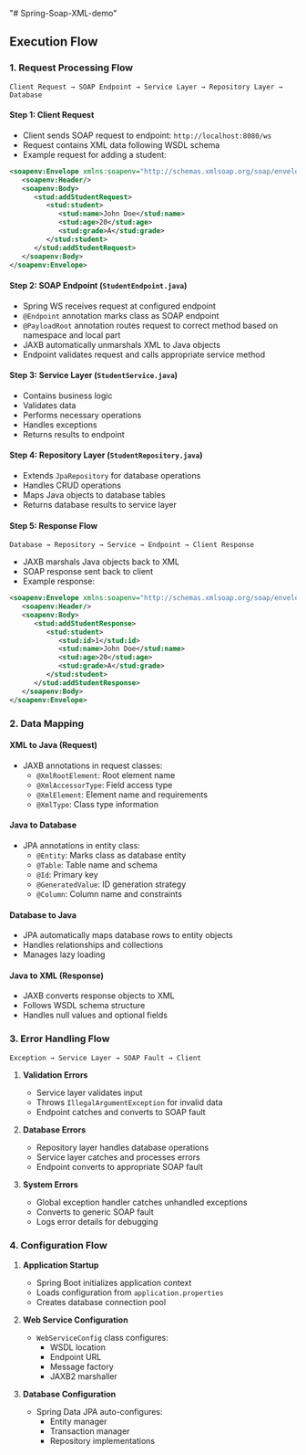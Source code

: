"# Spring-Soap-XML-demo" 

## Execution Flow

### 1. Request Processing Flow

```
Client Request → SOAP Endpoint → Service Layer → Repository Layer → Database
```

#### Step 1: Client Request
- Client sends SOAP request to endpoint: `http://localhost:8080/ws`
- Request contains XML data following WSDL schema
- Example request for adding a student:
```xml
<soapenv:Envelope xmlns:soapenv="http://schemas.xmlsoap.org/soap/envelope/" xmlns:stud="http://example.com/student">
   <soapenv:Header/>
   <soapenv:Body>
      <stud:addStudentRequest>
         <stud:student>
            <stud:name>John Doe</stud:name>
            <stud:age>20</stud:age>
            <stud:grade>A</stud:grade>
         </stud:student>
      </stud:addStudentRequest>
   </soapenv:Body>
</soapenv:Envelope>
```

#### Step 2: SOAP Endpoint (`StudentEndpoint.java`)
- Spring WS receives request at configured endpoint
- `@Endpoint` annotation marks class as SOAP endpoint
- `@PayloadRoot` annotation routes request to correct method based on namespace and local part
- JAXB automatically unmarshals XML to Java objects
- Endpoint validates request and calls appropriate service method

#### Step 3: Service Layer (`StudentService.java`)
- Contains business logic
- Validates data
- Performs necessary operations
- Handles exceptions
- Returns results to endpoint

#### Step 4: Repository Layer (`StudentRepository.java`)
- Extends `JpaRepository` for database operations
- Handles CRUD operations
- Maps Java objects to database tables
- Returns database results to service layer

#### Step 5: Response Flow
```
Database → Repository → Service → Endpoint → Client Response
```
- JAXB marshals Java objects back to XML
- SOAP response sent back to client
- Example response:
```xml
<soapenv:Envelope xmlns:soapenv="http://schemas.xmlsoap.org/soap/envelope/" xmlns:stud="http://example.com/student">
   <soapenv:Header/>
   <soapenv:Body>
      <stud:addStudentResponse>
         <stud:student>
            <stud:id>1</stud:id>
            <stud:name>John Doe</stud:name>
            <stud:age>20</stud:age>
            <stud:grade>A</stud:grade>
         </stud:student>
      </stud:addStudentResponse>
   </soapenv:Body>
</soapenv:Envelope>
```

### 2. Data Mapping

#### XML to Java (Request)
- JAXB annotations in request classes:
  - `@XmlRootElement`: Root element name
  - `@XmlAccessorType`: Field access type
  - `@XmlElement`: Element name and requirements
  - `@XmlType`: Class type information

#### Java to Database
- JPA annotations in entity class:
  - `@Entity`: Marks class as database entity
  - `@Table`: Table name and schema
  - `@Id`: Primary key
  - `@GeneratedValue`: ID generation strategy
  - `@Column`: Column name and constraints

#### Database to Java
- JPA automatically maps database rows to entity objects
- Handles relationships and collections
- Manages lazy loading

#### Java to XML (Response)
- JAXB converts response objects to XML
- Follows WSDL schema structure
- Handles null values and optional fields

### 3. Error Handling Flow

```
Exception → Service Layer → SOAP Fault → Client
```

1. **Validation Errors**
   - Service layer validates input
   - Throws `IllegalArgumentException` for invalid data
   - Endpoint catches and converts to SOAP fault

2. **Database Errors**
   - Repository layer handles database operations
   - Service layer catches and processes errors
   - Endpoint converts to appropriate SOAP fault

3. **System Errors**
   - Global exception handler catches unhandled exceptions
   - Converts to generic SOAP fault
   - Logs error details for debugging

### 4. Configuration Flow

1. **Application Startup**
   - Spring Boot initializes application context
   - Loads configuration from `application.properties`
   - Creates database connection pool

2. **Web Service Configuration**
   - `WebServiceConfig` class configures:
     - WSDL location
     - Endpoint URL
     - Message factory
     - JAXB2 marshaller

3. **Database Configuration**
   - Spring Data JPA auto-configures:
     - Entity manager
     - Transaction manager
     - Repository implementations
